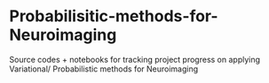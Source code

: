 # Probabilisitic-methods-for-Neuroimaging
Source codes + notebooks for tracking project progress on applying Variational/ Probabilistic methods for Neuroimaging
